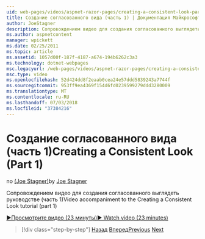 ```yaml
---
uid: web-pages/videos/aspnet-razor-pages/creating-a-consistent-look-part-1
title: Создание согласованного вида (часть 1) | Документация Майкрософт
author: JoeStagner
description: Сопровождением видео для создания согласованного выглядеть руководстве (часть 1)
ms.author: aspnetcontent
manager: wpickett
ms.date: 02/25/2011
ms.topic: article
ms.assetid: 1057d00f-187f-4187-a674-194b6262c3a3
ms.technology: dotnet-webpages
msc.legacyurl: /web-pages/videos/aspnet-razor-pages/creating-a-consistent-look-part-1
msc.type: video
ms.openlocfilehash: 52d424dd8f2eaab0cea24e57ddd5839243a7744f
ms.sourcegitcommit: 953ff9ea4369f154d6fd0239599279ddd3280009
ms.translationtype: MT
ms.contentlocale: ru-RU
ms.lasthandoff: 07/03/2018
ms.locfileid: "37384216"
---
```

<a name="creating-a-consistent-look-part-1"></a><span data-ttu-id="2fdf2-103">Создание согласованного вида (часть 1)</span><span class="sxs-lookup"><span data-stu-id="2fdf2-103">Creating a Consistent Look (Part 1)</span></span>
====================
<span data-ttu-id="2fdf2-104">по [(Joe Stagner)](https://github.com/JoeStagner)</span><span class="sxs-lookup"><span data-stu-id="2fdf2-104">by [Joe Stagner](https://github.com/JoeStagner)</span></span>

<span data-ttu-id="2fdf2-105">Сопровождением видео для создания согласованного выглядеть руководстве (часть 1)</span><span class="sxs-lookup"><span data-stu-id="2fdf2-105">Video accompaniment to the Creating a Consistent Look tutorial (part 1)</span></span>

[<span data-ttu-id="2fdf2-106">&#9654;Просмотрите видео (23 минуты)</span><span class="sxs-lookup"><span data-stu-id="2fdf2-106">&#9654; Watch video (23 minutes)</span></span>](https://channel9.msdn.com/Blogs/ASP-NET-Site-Videos/creating-a-consistent-look-part-1)

> [!div class="step-by-step"]
> <span data-ttu-id="2fdf2-107">[Назад](introduction-to-aspnet-web-programming-using-the-razor-syntax.md)
> [Вперед](creating-a-consistent-look-part-2.md)</span><span class="sxs-lookup"><span data-stu-id="2fdf2-107">[Previous](introduction-to-aspnet-web-programming-using-the-razor-syntax.md)
[Next](creating-a-consistent-look-part-2.md)</span></span>
